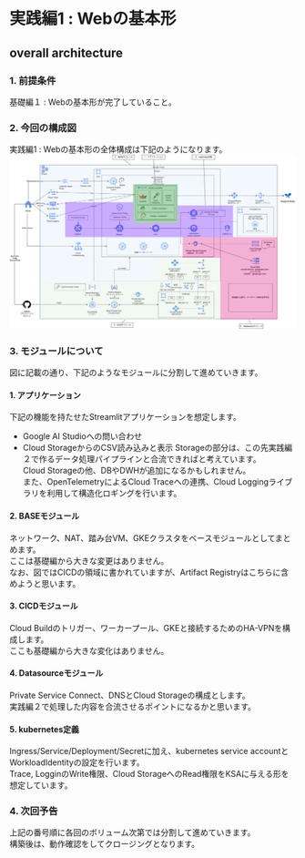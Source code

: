 # 実践編1 : Webの基本形
## overall architecture

### 1. 前提条件
基礎編１ : Webの基本形が完了していること。

### 2. 今回の構成図
実践編1 : Webの基本形の全体構成は下記のようになります。
![final](asset/final_color.png "final")<br>

### 3. モジュールについて
図に記載の通り、下記のようなモジュールに分割して進めていきます。

#### 1. アプリケーション
下記の機能を持たせたStreamlitアプリケーションを想定します。<br>
- Google AI Studioへの問い合わせ
- Cloud StorageからのCSV読み込みと表示
Storageの部分は、この先実践編２で作るデータ処理パイプラインと合流できればと考えています。<br>
Cloud Storageの他、DBやDWHが追加になるかもしれません。<br>
また、OpenTelemetryによるCloud Traceへの連携、Cloud Loggingライブラリを利用して構造化ロギングを行います。<br>

#### 2. BASEモジュール
ネットワーク、NAT、踏み台VM、GKEクラスタをベースモジュールとしてまとめます。<br>
ここは基礎編から大きな変更はありません。<br>
なお、図ではCICDの領域に書かれていますが、Artifact Registryはこちらに含めようと思います。<br>

#### 3. CICDモジュール
Cloud Buildのトリガー、ワーカープール、GKEと接続するためのHA-VPNを構成します。<br>
ここも基礎編から大きな変化はありません。

#### 4. Datasourceモジュール
Private Service Connect、DNSとCloud Storageの構成とします。<br>
実践編２で処理した内容を合流させるポイントになるかと思います。<br>

#### 5. kubernetes定義
Ingress/Service/Deployment/Secretに加え、kubernetes service accountとWorkloadIdentityの設定を行います。<br>
Trace, LogginのWrite権限、Cloud StorageへのRead権限をKSAに与える形を想定しています。

### 4. 次回予告
上記の番号順に各回のボリューム次第では分割して進めていきます。<br>
構築後は、動作確認をしてクロージングとなります。